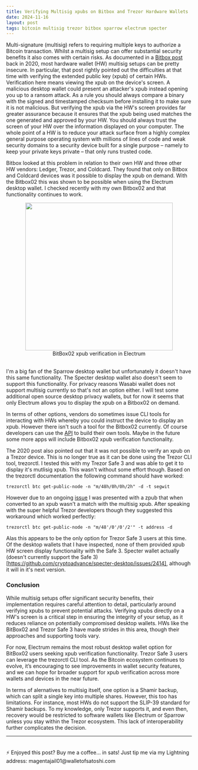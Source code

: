 ```yaml
---
title: Verifying Multisig xpubs on Bitbox and Trezor Hardware Wallets
date: 2024-11-16
layout: post
tags: bitcoin multisig trezor bitbox sparrow electrum specter
---
```


Multi-signature (multisig) refers to requiring multiple keys to authorize a Bitcoin transaction. Whilst a multisig setup can offer substantial security benefits it also comes with certain risks. As documented in a [Bitbox post](https://bitbox.swiss/blog/how-nearly-all-personal-hardware-wallet-multisig-setups-are-insecure/) back in 2020, most hardware wallet (HW) multisig setups can be pretty insecure. In particular, that post rightly pointed out the difficulties at that time with verifying the extended public key (xpub) of certain HWs. <!--more--> Verification here means viewing the xpub on the device's screen. A malicious desktop wallet could present an attacker's xpub instead opening you up to a ransom attack. As a rule you should always compare a binary with the signed and timestamped checksum before installing it to make sure it is not malicious. But verifying the xpub via the HW's screen provides far greater assurance because it ensures that the xpub being used matches the one generated and approved by your HW. You should always trust the screen of your HW over the information displayed on your computer. The whole point of a HW is to reduce your attack surface from a highly complex general purpose operating system with millions of lines of code and weak security domains to a security device built for a single purpose – namely to keep your private keys private – that only runs trusted code. 

Bitbox looked at this problem in relation to their own HW and three other HW vendors: Ledger, Trezor, and Coldcard. They found that only on Bitbox and Coldcard devices was it possible to display the xpub on demand. With the Bitbox02 this was shown to be possible when using the Electrum desktop wallet. I checked recently with my own Bitbox02 and that functionality continues to work. 

<div style="text-align: center;">
  <img src="https://gwilkinson01.github.io/assets/imgs/image-106.jpg" width="400px">
</div>

<div style="text-align: center;">
BitBox02 xpub verification in Electrum
<br><br>
</div>

I'm a big fan of the Sparrow desktop wallet but unfortunately it doesn't have this same functionality. The Specter desktop wallet also doesn't seem to support this functionality. For privacy reasons Wasabi wallet does not support multisig currently so that's not an option either. I will test some additional open source desktop privacy wallets, but for now it seems that only Electrum allows you to display the xpub on a Bitbox02 on demand. 

In terms of other options, vendors do sometimes issue CLI tools for interacting with HWs whereby you could instruct the device to display an xpub. However there isn't such a tool for the Bitbox02 currently. Of course developers can use the [API](https://bitbox.swiss/dev/) to build their own tools. Maybe in the future some more apps will include Bitbox02 xpub verification functionality.

The 2020 post also pointed out that it was not possible to verify an xpub on a Trezor device. This is no longer true as it can be done using the Trezor CLI tool, trezorctl. I tested this with my Trezor Safe 3 and was able to get it to display it's mutlisig xpub. This wasn't without some effort though. Based on the trezorctl documentation the following command should have worked: 

`trezorctl btc get-public-node -n "m/48h/0h/0h/2h" -d -t segwit`

However due to an ongoing [issue](https://github.com/trezor/trezor-firmware/issues/2658) I was presented with a zpub that when converted to an xpub wasn't a match with the multisig xpub. After speaking with the super helpful Trezor developers though they suggested this workaround which worked perfectly: 

`trezorctl btc get-public-node -n "m/48'/0'/0'/2'" -t address -d`

Alas this appears to be the only option for Trezor Safe 3 users at this time. Of the desktop wallets that I have inspected, none of them provided xpub HW screen display functionality with the Safe 3. Specter wallet actually (doesn't currently support the Safe 3)[https://github.com/cryptoadvance/specter-desktop/issues/2414], although it will in it's next version. 

### Conclusion

While multisig setups offer significant security benefits, their implementation requires careful attention to detail, particularly around verifying xpubs to prevent potential attacks. Verifying xpubs directly on a HW's screen is a critical step in ensuring the integrity of your setup, as it reduces reliance on potentially compromised desktop wallets. HWs like the BitBox02 and Trezor Safe 3 have made strides in this area, though their approaches and supporting tools vary.

For now, Electrum remains the most robust desktop wallet option for BitBox02 users seeking xpub verification functionality. Trezor Safe 3 users can leverage the trezorctl CLI tool. As the Bitcoin ecosystem continues to evolve, it’s encouraging to see improvements in wallet security features, and we can hope for broader support for xpub verification across more wallets and devices in the near future.

In terms of alernatives to multisig itself, one option is a Shamir backup, which can split a single key into multiple shares. However, this too has limitations. For instance, most HWs do not support the SLIP-39 standard for Shamir backups. To my knowledge, only Trezor supports it, and even then, recovery would be restricted to software wallets like Electrum or Sparrow unless you stay within the Trezor ecosystem. This lack of interoperability further complicates the decision.

<hr>
<p style="padding-top: 20px;">⚡️ Enjoyed this post? Buy me a coffee… in sats! Just tip me via my Lightning address: magentajail01@walletofsatoshi.com</p>

